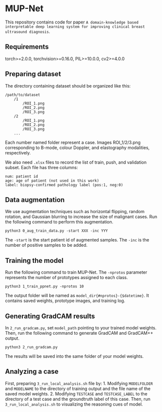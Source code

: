 # MUP-Net
This repository contains code for paper `A domain-knowledge based interpretable deep learning system for improving clinical breast ultrasound diagnosis`.

## Requirements
torch>=2.0.0, torchvision>=0.16.0, PIL>=10.0.0, cv2>=4.0.0

## Preparing dataset
The directory containing dataset should be organized like this:
```
/path/to/dataset
    /1
        /ROI_1.png
        /ROI_2.png
        /ROI_3.png
    /2
        /ROI_1.png
        /ROI_2.png
        /ROI_3.png
    ...
```
Each number named folder represent a case. Images ROI_1/2/3.png corresponding to B-mode, colour Doppler, and elastography modalities, respectively.

We also need `.xlsx` files to record the list of train, push, and validation subset. Each file has three columns:
```
num: patient id
age: age of patient (not used in this work)
label: biopsy-confirmed pathology label (pos:1, neg:0)
```

## Data augmentation
We use augmentation techniques such as horizontal flipping, random rotation, and Gaussian blurring to increase the size of malignant cases. Run the following command to perform this augmentation.
```
python3 0_aug_train_data.py -start XXX -inc YYY
```
The `-start` is the start patient id of augmented samples. The `-inc` is the number of positive samples to be added.

## Training the model
Run the following command to train MUP-Net. The `-nprotos` parameter represents the number of prototypes assigned to each class.
```
python3 1_train_ppnet.py -nprotos 10
```
The output folder will be named as `model_dir{#nprotos}-{$datetime}`. It contains saved weights, prototype images, and training log.

## Generating GradCAM results
In `2_run_gradcam.py`, set `model_path` pointing to your trained model weights. Then, run the following command to generate GradCAM and GradCAM++ output.
```
python3 2_run_gradcam.py
```
The results will be saved into the same folder of your model weights.

## Analyzing a case
First, preparing `3_run_local_analysis.sh` file by: 1. Modifying `MODELFOLDER` and `MODELNAME` to the directory of training output and the file name of the saved model weights. 2. Modifying `TESTCASE` and `TESTCASE_LABEL` to the directory of a test case and the groundtruth label of this case. Then, run `3_run_local_analysis.sh` to visualizing the reasoning cues of model.
